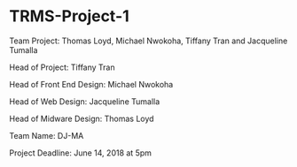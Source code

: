 # TRMS-Project-1
Team Project: Thomas Loyd, Michael Nwokoha, Tiffany Tran and Jacqueline Tumalla

Head of Project: Tiffany Tran

Head of Front End Design: Michael Nwokoha

Head of Web Design: Jacqueline Tumalla

Head of Midware Design: Thomas Loyd

Team Name: DJ-MA

Project Deadline: June 14, 2018 at 5pm